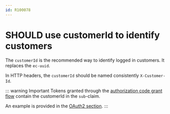 ```yaml
---
id: R100078
---
```


# SHOULD use customerId to identify customers

The `customerId` is the recommended way to identify logged in customers. It replaces the `ec-uuid`.

In HTTP headers, the `customerId` should be named consistently `X-Customer-Id`.

::: warning Important
Tokens granted through the [authorization code grant flow](../../../../rest/authorization/oauth/rules/must-use-authorization-grant.md) contain the customerId in the `sub`-claim.

An example is provided in the [OAuth2 section](../../../../rest/authorization/README.md#oauth-2-0).
:::
